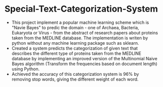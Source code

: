 # Special-Text-Categorization-System
* This project implement a popular machine learning scheme which is "Navie Bayes" to predic the domain - one of Archaea, Bacteria, Eukaryota or Virus - from the abstract of research papers about proteins taken from the MEDLINE database. The implementation is writen by python without any machine learning package such as sklearn. 
* Created a system predicts the categorization of given text that describes the different type of proteins taken from the MEDLINE database by implementing an improved version of the Multinomial Naive Bayes algorithm (Transform the frequencies based on document length) using Python.
* Achieved the accuracy of this categorization system is 96$\%$ by removing stop words, giving the different weight of each word.
